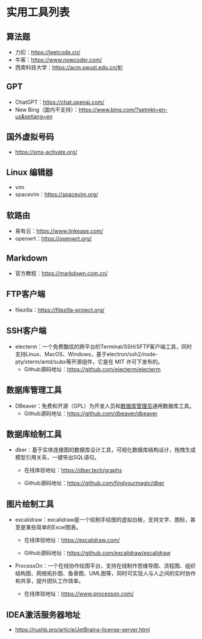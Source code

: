 # 实用工具列表

## 算法题

- 力扣：https://leetcode.cn/
- 牛客：https://www.nowcoder.com/
- 西南科技大学：https://acm.swust.edu.cn/#/

## GPT

- ChatGPT：https://chat.openai.com/
- New Bing（国内不支持）：https://www.bing.com/?setmkt=en-us&setlang=en

## 国外虚拟号码

- https://sms-activate.org/

## Linux 编辑器

- vim
- spacevim：https://spacevim.org/

## 软路由

- 易有云：https://www.linkease.com/
- openwrt：https://openwrt.org/

## Markdown

- 官方教程：https://markdown.com.cn/

## FTP客户端

- filezilla：https://filezilla-project.org/

## SSH客户端

- electerm：一个免费酷炫的跨平台的Terminal/SSH/SFTP客户端工具，同时支持Linux、MacOS、Windows，基于electron/ssh2/node-pty/xterm/antd/subx等开源组件，它是在 MIT 许可下发布的。
  - Github源码地址：https://github.com/electerm/electerm

## 数据库管理工具

- DBeaver：免费和开源（GPL）为开发人员和[数据库管理员](https://baike.baidu.com/item/数据库管理员/1216449?fromModule=lemma_inlink)通用数据库工具。
  - Github源码地址：https://github.com/dbeaver/dbeaver

## 数据库绘制工具
- dber：基于实体连接图的数据库设计工具，可视化数据库结构设计，拖拽生成模型引用关系，一键导出SQL语句。

  - 在线体验地址：https://dber.tech/graphs 

  - Github源码地址：https://github.com/findyourmagic/dber

## 图片绘制工具

- excalidraw：excalidraw是一个绘制手绘图的虚拟白板，支持文字、图标，甚至是某些简单的Excel图表。

  - 在线体验地址：https://excalidraw.com/

  - Github源码地址：https://github.com/excalidraw/excalidraw

- ProcessOn：一个在线协作绘图平台，支持在线制作思维导图、流程图、组织结构图、网络拓扑图、鱼骨图、UML图等，同时可实现人与人之间的实时协作和共享，提升团队工作效率。
  - 在线体验地址：https://www.processon.com/

## IDEA激活服务器地址

- https://rushb.pro/article/JetBrains-license-server.html
